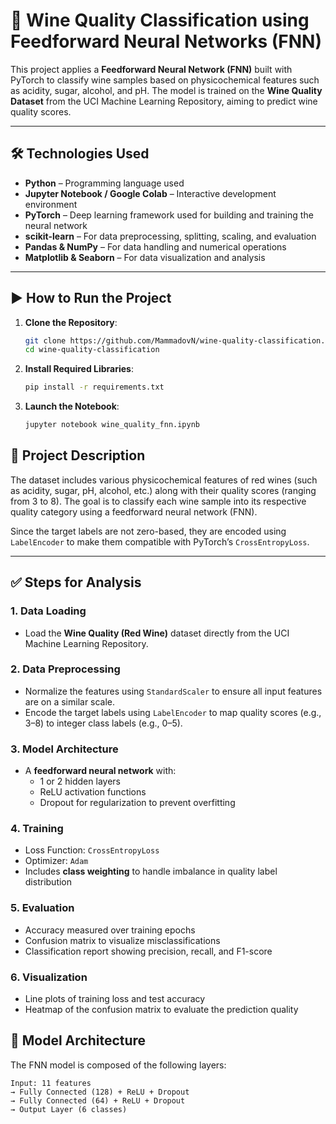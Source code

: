 # 🍷 Wine Quality Classification using Feedforward Neural Networks (FNN)

This project applies a **Feedforward Neural Network (FNN)** built with PyTorch to classify wine samples based on physicochemical features such as acidity, sugar, alcohol, and pH. The model is trained on the **Wine Quality Dataset** from the UCI Machine Learning Repository, aiming to predict wine quality scores.

---

## 🛠 Technologies Used

- **Python** – Programming language used
- **Jupyter Notebook / Google Colab** – Interactive development environment
- **PyTorch** – Deep learning framework used for building and training the neural network
- **scikit-learn** – For data preprocessing, splitting, scaling, and evaluation
- **Pandas & NumPy** – For data handling and numerical operations
- **Matplotlib & Seaborn** – For data visualization and analysis

---

## ▶️ How to Run the Project

1. **Clone the Repository**:
   ```bash
   git clone https://github.com/MammadovN/wine-quality-classification.git
   cd wine-quality-classification
2. **Install Required Libraries**:
   ```bash
   pip install -r requirements.txt
3. **Launch the Notebook**:
   ```bash
   jupyter notebook wine_quality_fnn.ipynb

## 📂 Project Description

The dataset includes various physicochemical features of red wines (such as acidity, sugar, pH, alcohol, etc.) along with their quality scores (ranging from 3 to 8). The goal is to classify each wine sample into its respective quality category using a feedforward neural network (FNN).

Since the target labels are not zero-based, they are encoded using `LabelEncoder` to make them compatible with PyTorch’s `CrossEntropyLoss`.

---

## ✅ Steps for Analysis

### 1. Data Loading
- Load the **Wine Quality (Red Wine)** dataset directly from the UCI Machine Learning Repository.

### 2. Data Preprocessing
- Normalize the features using `StandardScaler` to ensure all input features are on a similar scale.
- Encode the target labels using `LabelEncoder` to map quality scores (e.g., 3–8) to integer class labels (e.g., 0–5).

### 3. Model Architecture
- A **feedforward neural network** with:
  - 1 or 2 hidden layers
  - ReLU activation functions
  - Dropout for regularization to prevent overfitting

### 4. Training
- Loss Function: `CrossEntropyLoss`
- Optimizer: `Adam`
- Includes **class weighting** to handle imbalance in quality label distribution

### 5. Evaluation
- Accuracy measured over training epochs
- Confusion matrix to visualize misclassifications
- Classification report showing precision, recall, and F1-score

### 6. Visualization
- Line plots of training loss and test accuracy
- Heatmap of the confusion matrix to evaluate the prediction quality

## 🧠 Model Architecture

The FNN model is composed of the following layers:

```text
Input: 11 features
→ Fully Connected (128) + ReLU + Dropout
→ Fully Connected (64) + ReLU + Dropout
→ Output Layer (6 classes)
